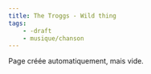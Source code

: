```yaml
---
title: The Troggs - Wild thing
tags:
    - -draft
    - musique/chanson
---
```


Page créée automatiquement, mais vide.
